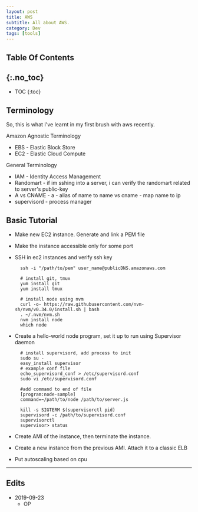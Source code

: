 ```yaml
---
layout: post
title: AWS
subtitle: All about AWS.
category: Dev
tags: [tools]
---
```



## Table Of Contents
{:.no_toc}
---
- TOC
{:toc}


## Terminology
So, this is what I've learnt in my first brush with aws recently.

Amazon Agnostic Terminology

- EBS - Elastic Block Store
- EC2 - Elastic Cloud Compute

General Terminology

- IAM - Identity Access Management
- Randomart - if im sshing into a server, i can verify the randomart related to server's public-key
- A vs CNAME - a - alias of name to name vs cname - map name to ip
- supervisord - process manager


## Basic Tutorial

- Make new EC2 instance. Generate and link a PEM file
- Make the instance accessible only for some port 
- SSH in  ec2 instances  and verify ssh key

		ssh -i "/path/to/pem" user_name@publicDNS.amazonaws.com
		
		# install git, tmux
		yum install git
		yum install tmux

		# install node using nvm
		curl -o- https://raw.githubusercontent.com/nvm-sh/nvm/v0.34.0/install.sh | bash
		. ~/.nvm/nvm.sh
		nvm install node
		which node

- Create a hello-world node program, set it up to run using Supervisor daemon

		# install supervisord, add process to init
		sudo su -
		easy_install supervisor
		# example conf file 
		echo_supervisord_conf > /etc/supervisord.conf 
		sudo vi /etc/supervisord.conf

		#add command to end of file
		[program:node-sample]
		command=~/path/to/node /path/to/server.js

		kill -s SIGTERM $(supervisorctl pid)
		supervisord -c /path/to/supervisord.conf
		supervisorctl
		supervisor> status

- Create AMI of the instance, then terminate the instance.
- Create a new instance from the previous AMI. Attach it to a classic ELB
- Put autoscaling based on cpu


------

## Edits

- 2019-09-23
  - OP

